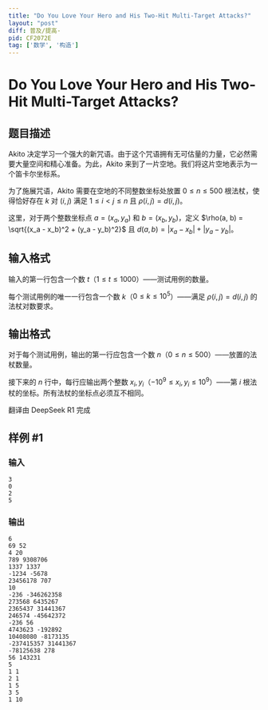 ```yaml
---
title: "Do You Love Your Hero and His Two-Hit Multi-Target Attacks?"
layout: "post"
diff: 普及/提高-
pid: CF2072E
tag: ['数学', '构造']
---
```


# Do You Love Your Hero and His Two-Hit Multi-Target Attacks?

## 题目描述

Akito 决定学习一个强大的新咒语。由于这个咒语拥有无可估量的力量，它必然需要大量空间和精心准备。为此，Akito 来到了一片空地。我们将这片空地表示为一个笛卡尔坐标系。

为了施展咒语，Akito 需要在空地的不同整数坐标处放置 $0 \le n \le 500$ 根法杖，使得恰好存在 $k$ 对 $(i, j)$ 满足 $1 \le i < j \le n$ 且 $\rho(i, j) = d(i, j)$。

这里，对于两个整数坐标点 $a = (x_a, y_a)$ 和 $b = (x_b, y_b)$，定义 $\rho(a, b) = \sqrt{(x_a - x_b)^2 + (y_a - y_b)^2}$ 且 $d(a, b) = |x_a - x_b| + |y_a - y_b|$。

## 输入格式

输入的第一行包含一个数 $t$（$1 \le t \le 1000$）——测试用例的数量。

每个测试用例的唯一一行包含一个数 $k$（$0 \le k \le 10^5$）——满足 $\rho(i, j) = d(i, j)$ 的法杖对数要求。

## 输出格式

对于每个测试用例，输出的第一行应包含一个数 $n$（$0 \le n \le 500$）——放置的法杖数量。

接下来的 $n$ 行中，每行应输出两个整数 $x_i, y_i$（$-10^9 \le x_i, y_i \le 10^9$）——第 $i$ 根法杖的坐标。所有法杖的坐标点必须互不相同。

翻译由 DeepSeek R1 完成

## 样例 #1

### 输入

```
3
0
2
5
```

### 输出

```
6
69 52
4 20
789 9308706
1337 1337
-1234 -5678
23456178 707
10
-236 -346262358
273568 6435267
2365437 31441367
246574 -45642372
-236 56
4743623 -192892 
10408080 -8173135
-237415357 31441367
-78125638 278
56 143231
5
1 1
2 1
1 5
3 5
1 10
```

